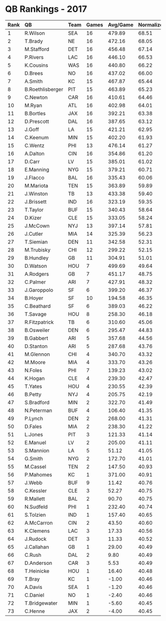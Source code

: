 # QB Rankings - 2017

| Rank | QB               | Team | Games | Avg/Game | Normalized |
| :----| :----------------| :----| :-----| :--------| :----------|
| 1    | R.Wilson         | SEA  | 16    | 479.89   | 68.51      |
| 2    | T.Brady          | NE   | 16    | 472.16   | 68.05      |
| 3    | M.Stafford       | DET  | 16    | 456.48   | 67.14      |
| 4    | P.Rivers         | LAC  | 16    | 446.10   | 66.53      |
| 5    | K.Cousins        | WAS  | 16    | 440.80   | 66.22      |
| 6    | D.Brees          | NO   | 16    | 437.02   | 66.00      |
| 7    | A.Smith          | KC   | 15    | 467.87   | 65.44      |
| 8    | B.Roethlisberger | PIT  | 15    | 463.89   | 65.23      |
| 9    | C.Newton         | CAR  | 16    | 410.61   | 64.46      |
| 10   | M.Ryan           | ATL  | 16    | 402.98   | 64.01      |
| 11   | B.Bortles        | JAX  | 16    | 392.21   | 63.38      |
| 12   | D.Prescott       | DAL  | 16    | 387.65   | 63.12      |
| 13   | J.Goff           | LA   | 15    | 421.21   | 62.95      |
| 14   | C.Keenum         | MIN  | 15    | 402.20   | 61.93      |
| 15   | C.Wentz          | PHI  | 13    | 476.14   | 61.27      |
| 16   | A.Dalton         | CIN  | 16    | 354.86   | 61.20      |
| 17   | D.Carr           | LV   | 15    | 385.01   | 61.02      |
| 18   | E.Manning        | NYG  | 15    | 379.21   | 60.71      |
| 19   | J.Flacco         | BAL  | 16    | 335.43   | 60.06      |
| 20   | M.Mariota        | TEN  | 15    | 363.89   | 59.89      |
| 21   | J.Winston        | TB   | 13    | 433.38   | 59.40      |
| 22   | J.Brissett       | IND  | 16    | 323.19   | 59.35      |
| 23   | T.Taylor         | BUF  | 15    | 340.43   | 58.64      |
| 24   | D.Kizer          | CLE  | 15    | 333.05   | 58.24      |
| 25   | J.McCown         | NYJ  | 13    | 397.14   | 57.81      |
| 26   | J.Cutler         | MIA  | 14    | 325.39   | 56.23      |
| 27   | T.Siemian        | DEN  | 11    | 342.58   | 52.31      |
| 28   | M.Trubisky       | CHI  | 12    | 299.22   | 52.15      |
| 29   | B.Hundley        | GB   | 11    | 304.91   | 51.01      |
| 30   | D.Watson         | HOU  | 7     | 499.69   | 49.64      |
| 31   | A.Rodgers        | GB   | 7     | 451.17   | 48.75      |
| 32   | C.Palmer         | ARI  | 7     | 427.91   | 48.32      |
| 33   | J.Garoppolo      | SF   | 6     | 399.20   | 46.37      |
| 34   | B.Hoyer          | SF   | 10    | 194.58   | 46.35      |
| 35   | C.Beathard       | SF   | 6     | 389.03   | 46.22      |
| 36   | T.Savage         | HOU  | 8     | 258.30   | 46.18      |
| 37   | R.Fitzpatrick    | TB   | 6     | 310.60   | 45.06      |
| 38   | B.Osweiler       | DEN  | 6     | 295.47   | 44.83      |
| 39   | B.Gabbert        | ARI  | 5     | 357.68   | 44.56      |
| 40   | D.Stanton        | ARI  | 5     | 287.68   | 43.76      |
| 41   | M.Glennon        | CHI  | 4     | 340.70   | 43.32      |
| 42   | M.Moore          | MIA  | 4     | 333.70   | 43.26      |
| 43   | N.Foles          | PHI  | 7     | 139.23   | 43.02      |
| 44   | K.Hogan          | CLE  | 4     | 239.30   | 42.47      |
| 45   | T.Yates          | HOU  | 4     | 230.55   | 42.39      |
| 46   | B.Petty          | NYJ  | 4     | 205.75   | 42.19      |
| 47   | S.Bradford       | MIN  | 2     | 322.70   | 41.49      |
| 48   | N.Peterman       | BUF  | 4     | 106.40   | 41.35      |
| 49   | P.Lynch          | DEN  | 2     | 268.00   | 41.31      |
| 50   | D.Fales          | MIA  | 2     | 238.30   | 41.22      |
| 51   | L.Jones          | PIT  | 3     | 121.33   | 41.14      |
| 52   | E.Manuel         | LV   | 2     | 205.00   | 41.11      |
| 53   | S.Mannion        | LA   | 5     | 51.12    | 41.05      |
| 54   | G.Smith          | NYG  | 2     | 172.70   | 41.01      |
| 55   | M.Cassel         | TEN  | 2     | 147.50   | 40.93      |
| 56   | P.Mahomes        | KC   | 1     | 371.00   | 40.91      |
| 57   | J.Webb           | BUF  | 9     | 11.42    | 40.76      |
| 58   | C.Kessler        | CLE  | 3     | 52.27    | 40.75      |
| 59   | R.Mallett        | BAL  | 2     | 90.70    | 40.75      |
| 60   | N.Sudfeld        | PHI  | 1     | 232.40   | 40.74      |
| 61   | S.Tolzien        | IND  | 1     | 157.40   | 40.65      |
| 62   | A.McCarron       | CIN  | 2     | 43.50    | 40.60      |
| 63   | K.Clemens        | LAC  | 3     | 17.33    | 40.56      |
| 64   | J.Rudock         | DET  | 3     | 11.33    | 40.52      |
| 65   | J.Callahan       | GB   | 1     | 29.00    | 40.49      |
| 66   | C.Rush           | DAL  | 2     | 9.80     | 40.49      |
| 67   | D.Anderson       | CAR  | 3     | 5.53     | 40.49      |
| 68   | T.Heinicke       | HOU  | 1     | 16.40    | 40.48      |
| 69   | T.Bray           | KC   | 1     | -1.00    | 40.46      |
| 70   | A.Davis          | SEA  | 1     | -1.20    | 40.46      |
| 71   | C.Daniel         | NO   | 1     | -2.40    | 40.46      |
| 72   | T.Bridgewater    | MIN  | 1     | -5.60    | 40.45      |
| 73   | C.Henne          | JAX  | 2     | -4.00    | 40.45      |

